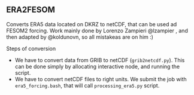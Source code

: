 ## ERA2FESOM

Converts ERA5 data located on DKRZ to netCDF, that can be used ad FESOM2 forcing.
Work mainly done by Lorenzo Zampieri @lzampier , and then adapted by @koldunovn, so all mistakeas are on him :)

Steps of conversion

- We have to convert data from GRIB to netCDF (`grib2netcdf.py`). This can be done simply by allocating interactive node, and running the script.
- We have to convert netCDF files to right units. We submit the job with `era5_forcing.bash`, that will call `processing_era5.py` script.


